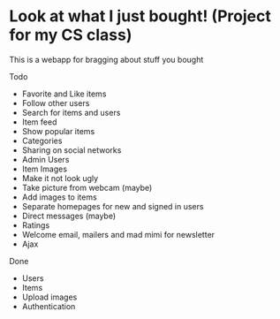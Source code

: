 # Look at what I just bought! (Project for my CS class)

This is a webapp for bragging about stuff you bought

Todo
* Favorite and Like items
* Follow other users
* Search for items and users
* Item feed
* Show popular items
* Categories
* Sharing on social networks
* Admin Users
* Item Images
* Make it not look ugly
* Take picture from webcam (maybe)
* Add images to items
* Separate homepages for new and signed in users
* Direct messages (maybe)
* Ratings
* Welcome email, mailers and mad mimi for newsletter
* Ajax

Done
* Users
* Items
* Upload images
* Authentication

